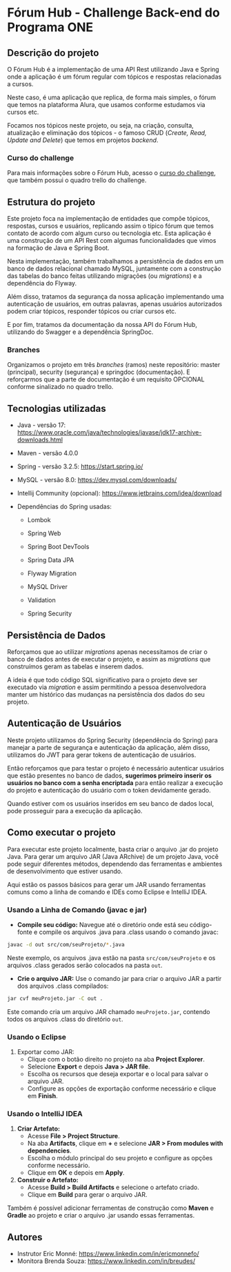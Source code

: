 # Fórum Hub - Challenge Back-end do Programa ONE

## Descrição do projeto

O Fórum Hub é a implementação de uma API Rest utilizando Java e Spring onde a aplicação é um fórum regular com tópicos e respostas relacionadas a cursos. 

Neste caso, é uma aplicação que replica, de forma mais simples, o fórum que temos na plataforma Alura, que usamos conforme estudamos via cursos etc. 

Focamos nos tópicos neste projeto, ou seja, na criação, consulta, atualização e eliminação dos tópicos - o famoso CRUD (*Create, Read, Update and Delete*) que temos em projetos *backend*. 

### Curso do challenge

Para mais informações sobre o Fórum Hub, acesso o [curso do challenge](https://cursos.alura.com.br/course/spring-framework-challenge-forum-hub), que também possui o quadro trello do challenge.

## Estrutura do projeto

Este projeto foca na implementação de entidades que compõe tópicos, respostas, cursos e usuários, replicando assim o típico fórum que temos contato de acordo com algum curso ou tecnologia etc. Esta aplicação é uma construção de um API Rest com algumas funcionalidades que vimos na formação de Java e Spring Boot.

Nesta implementação, também trabalhamos a persistência de dados em um banco de dados relacional chamado MySQL, juntamente com a construção das tabelas do banco feitas utilizando migrações (ou *migrations*) e a dependência do Flyway. 

Além disso, tratamos da segurança da nossa aplicação implementando uma autenticação de usuários, em outras palavras, apenas usuários autorizados podem criar tópicos, responder tópicos ou criar cursos etc. 

E por fim, tratamos da documentação da nossa API do Fórum Hub, utilizando do Swagger e a dependência SpringDoc. 

### Branches

Organizamos o projeto em três *branches* (ramos) neste repositório: master (principal), security (segurança) e springdoc (documentação). E reforçarmos que a parte de documentação é um requisito OPCIONAL conforme sinalizado no quadro trello.

## Tecnologias utilizadas

- Java - versão 17: https://www.oracle.com/java/technologies/javase/jdk17-archive-downloads.html

- Maven - versão 4.0.0 

- Spring - versão 3.2.5: https://start.spring.io/

- MySQL - versão 8.0: https://dev.mysql.com/downloads/

- Intellij Community (opcional): https://www.jetbrains.com/idea/download

- Dependências do Spring usadas:

  - Lombok

  - Spring Web
  - Spring Boot DevTools
  - Spring Data JPA
  - Flyway Migration
  - MySQL Driver
  - Validation
  - Spring Security

## Persistência de Dados

Reforçamos que ao utilizar *migrations* apenas necessitamos de criar o banco de dados antes de executar o projeto, e assim as *migrations* que construímos geram as tabelas e inserem dados. 

A ideia é que todo código SQL significativo para o projeto deve ser executado via *migration* e assim permitindo a pessoa desenvolvedora manter um histórico das mudanças na persistência dos dados do seu projeto. 

## Autenticação de Usuários

Neste projeto utilizamos do Spring Security (dependência do Spring) para manejar a parte de segurança e autenticação da aplicação, além disso, utilizamos do JWT para gerar tokens de autenticação de usuários. 

Então reforçamos que para testar o projeto é necessário autenticar usuários que estão presentes no banco de dados, **sugerimos primeiro inserir os usuários no banco com a senha encriptada** para então realizar a execução do projeto e autenticação do usuário com o token devidamente gerado.

Quando estiver com os usuários inseridos em seu banco de dados local, pode prosseguir para a execução da aplicação.

## Como executar o projeto

Para executar este projeto localmente, basta criar o arquivo .jar do projeto Java. Para gerar um arquivo JAR (Java ARchive) de um projeto Java, você pode seguir diferentes métodos, dependendo das ferramentas e ambientes de desenvolvimento que estiver usando.

Aqui estão os passos básicos para gerar um JAR usando ferramentas comuns como a linha de comando e IDEs como Eclipse e IntelliJ IDEA.

### **Usando a Linha de Comando (javac e jar)**

- **Compile seu código:** Navegue até o diretório onde está seu código-fonte e compile os arquivos .java para .class usando o comando javac:

```bash
javac -d out src/com/seuProjeto/*.java
```

Neste exemplo, os arquivos .java estão na pasta `src/com/seuProjeto` e os arquivos .class gerados serão colocados na pasta `out`.

- **Crie o arquivo JAR:** Use o comando jar para criar o arquivo JAR a partir dos arquivos .class compilados:

```bash
jar cvf meuProjeto.jar -C out .
```

Este comando cria um arquivo JAR chamado `meuProjeto.jar`, contendo todos os arquivos .class do diretório `out`.

### **Usando o Eclipse**

1. Exportar como JAR:
   - Clique com o botão direito no projeto na aba **Project Explorer**.
   - Selecione **Export** e depois **Java > JAR file**.
   - Escolha os recursos que deseja exportar e o local para salvar o arquivo JAR.
   - Configure as opções de exportação conforme necessário e clique em **Finish**.

### **Usando o IntelliJ IDEA**

1. **Criar Artefato:**
   - Acesse **File > Project Structure**.
   - Na aba **Artifacts**, clique em **+** e selecione **JAR > From modules with dependencies**.
   - Escolha o módulo principal do seu projeto e configure as opções conforme necessário.
   - Clique em **OK** e depois em **Apply**.
2. **Construir o Artefato:**
   - Acesse **Build > Build Artifacts** e selecione o artefato criado.
   - Clique em **Build** para gerar o arquivo JAR.

Também é possível adicionar ferramentas de construção como **Maven** e **Gradle** ao projeto e criar o arquivo .jar usando essas ferramentas.

## Autores

- Instrutor Eric Monné: https://www.linkedin.com/in/ericmonnefo/
- Monitora Brenda Souza: https://www.linkedin.com/in/breudes/
